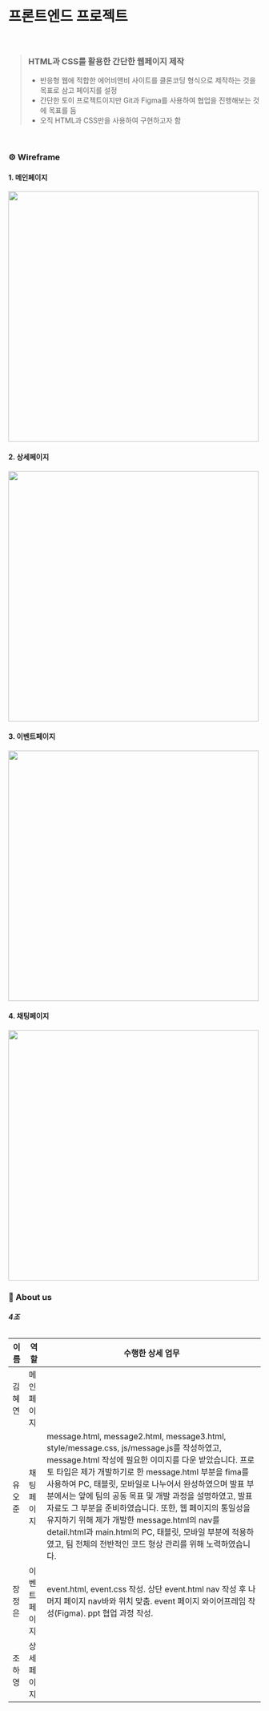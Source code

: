 # 프론트엔드 프로젝트
<br/>

>    ###  **HTML과 CSS를 활용한 간단한 웹페이지 제작**
> 
> * 반응형 웹에 적합한 에어비앤비 사이트를 클론코딩 형식으로 제작하는 것을 목표로 삼고 페이지를 설정
> * 간단한 토이 프로젝트이지만 Git과 Figma를 사용하여 협업을 진행해보는 것에 목표를 둠
> * 오직 HTML과 CSS만을 사용하여 구현하고자 함

<br/>

###  ⚙️ Wireframe
#### 1. 메인페이지
<img src="https://github.com/yoj9168/html-css-project/assets/91720344/969b0da6-a69d-4a74-a158-c6fb6d868ee6" width="500" />



#### 2. 상세페이지
<img src="https://github.com/yoj9168/html-css-project/assets/91720344/9486d380-784b-479e-ba3e-3362e4367dc8" width="500" />


  
#### 3. 이벤트페이지
<img src="https://github.com/yoj9168/html-css-project/assets/91720344/f5fb8bfb-f5c8-4a64-82c3-5b748802c42a" width="500" />


   
#### 4. 채팅페이지
<img src="https://github.com/yoj9168/html-css-project/assets/91720344/e0e4a78a-c709-4a14-9ea9-96385884238b" width="500" />

<br/>


### 👥 About us
######  **4조**
|이름|역할|수행한 상세 업무|
|----|---|------------|
|김혜연|메인페이지|
|유오준|채팅페이지|message.html, message2.html, message3.html, style/message.css, js/message.js를 작성하였고, message.html 작성에 필요한 이미지를 다운 받았습니다. 프로토 타입은 제가 개발하기로 한 message.html 부분을 fima를 사용하여 PC, 태블릿, 모바일로 나누어서 완성하였으며 발표 부분에서는 앞에 팀의 공동 목표 및 개발 과정을 설명하였고, 발표 자료도 그 부분을 준비하였습니다. 또한, 웹 페이지의 통일성을 유지하기 위해 제가 개발한 message.html의 nav를 detail.html과 main.html의 PC, 태블릿, 모바일 부분에 적용하였고, 팀 전체의 전반적인 코드 형상 관리를 위해 노력하였습니다.
|장정은|이벤트페이지|event.html, event.css 작성. 상단 event.html nav 작성 후 나머지 페이지 nav바와 위치 맞춤. event 페이지 와이어프레임 작성(Figma). ppt 협업 과정 작성.
|조하영|상세페이지|
